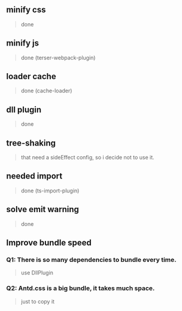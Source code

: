 ## minify css

> done

## minify js

> done (terser-webpack-plugin)

## loader cache

> done (cache-loader)

## dll plugin

> done

## tree-shaking

> that need a sideEffect config, so i decide not to use it.

## needed import

> done (ts-import-plugin)

## solve emit warning

> done

## Improve bundle speed

### Q1: There is so many dependencies to bundle every time.

> use DllPlugin

### Q2: Antd.css is a big bundle, it takes much space.

> just to copy it
